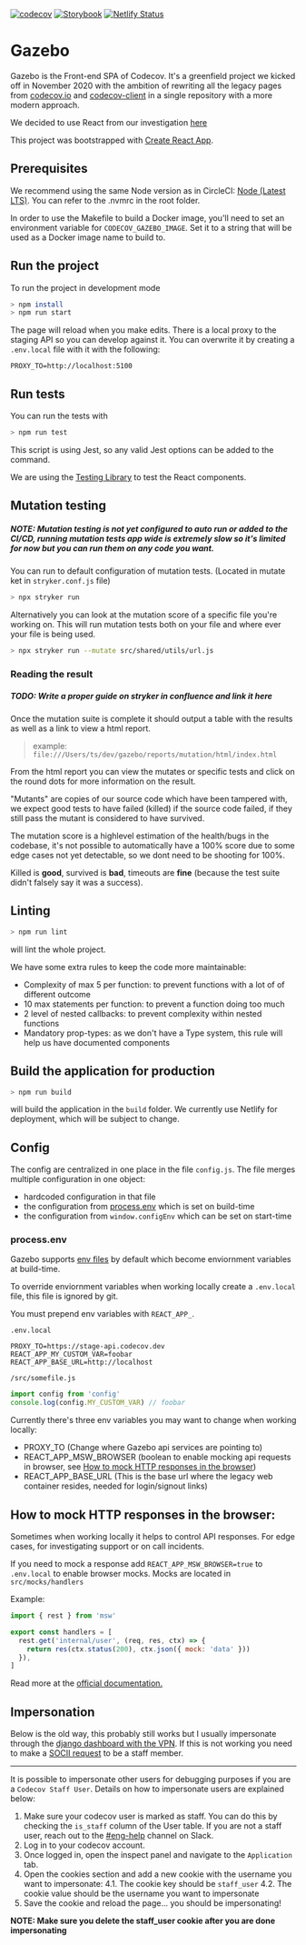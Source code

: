 [![codecov](https://codecov.io/gh/codecov/gazebo/branch/main/graph/badge.svg?token=UAP786D58M)](https://codecov.io/gh/codecov/gazebo)
[![Storybook](https://raw.githubusercontent.com/storybookjs/brand/master/badge/badge-storybook.svg)](https://5fa9228f77839a00217f8a45-bkjyepljyt.chromatic.com/)
[![Netlify Status](https://api.netlify.com/api/v1/badges/128d65e5-70a2-4179-b216-4f16683513da/deploy-status)](https://app.netlify.com/sites/gazebo/deploys)

# Gazebo

Gazebo is the Front-end SPA of Codecov. It's a greenfield project we kicked off in November 2020 with the ambition of rewriting all the legacy pages from [codecov.io](https://github.com/codecov/codecov.io) and [codecov-client](https://github.com/codecov/codecov-client) in a single repository with a more modern approach.

We decided to use React from our investigation [here](https://codecovio.atlassian.net/wiki/spaces/ENG/pages/825393161/React+investigation)

This project was bootstrapped with [Create React App](https://github.com/facebook/create-react-app).

## Prerequisites

We recommend using the same Node version as in CircleCI: [Node (Latest LTS)](https://nodejs.org/en/download/).
You can refer to the .nvmrc in the root folder.

In order to use the Makefile to build a Docker image, you'll need to set an environment variable for `CODECOV_GAZEBO_IMAGE`. Set it to a string that will be used as a Docker image name to build to.

## Run the project

To run the project in development mode

```bash
> npm install
> npm run start
```

The page will reload when you make edits. There is a local proxy to the staging API so you can develop against it. You can overwrite it by creating a `.env.local` file with it with the following:

```
PROXY_TO=http://localhost:5100
```

## Run tests

You can run the tests with

```bash
> npm run test
```

This script is using Jest, so any valid Jest options can be added to the command.

We are using the [Testing Library](https://testing-library.com/docs/react-testing-library/intro) to test the React components.

## Mutation testing

##### NOTE: Mutation testing is not yet configured to auto run or added to the CI/CD, _running mutation tests app wide is extremely slow_ so it's limited for now but you can run them on any code you want.

You can run to default configuration of mutation tests. (Located in mutate ket in `stryker.conf.js` file)

```bash
> npx stryker run
```

Alternatively you can look at the mutation score of a specific file you're working on. This will run mutation tests both on your
file and where ever your file is being used.

```bash
> npx stryker run --mutate src/shared/utils/url.js
```

### Reading the result

##### TODO: Write a proper guide on stryker in confluence and link it here

Once the mutation suite is complete it should output a table with the results as well as a link to view a html report.

> example: `file:///Users/ts/dev/gazebo/reports/mutation/html/index.html`

From the html report you can view the mutates or specific tests and click on the round dots for more information on the result.

"Mutants" are copies of our source code which have been tampered with, we expect good tests to have failed (killed) if the source code
failed, if they still pass the mutant is considered to have survived.

The mutation score is a highlevel estimation of the health/bugs in the codebase, it's not possible to automatically have a 100%
score due to some edge cases not yet detectable, so we dont need to be shooting for 100%.

Killed is **good**, survived is **bad**, timeouts are **fine** (because the test suite didn't falsely say it was a success).

## Linting

```bash
> npm run lint
```

will lint the whole project.

We have some extra rules to keep the code more maintainable:

- Complexity of max 5 per function: to prevent functions with a lot of of different outcome
- 10 max statements per function: to prevent a function doing too much
- 2 level of nested callbacks: to prevent complexity within nested functions
- Mandatory prop-types: as we don't have a Type system, this rule will help us have documented components

## Build the application for production

```bash
> npm run build
```

will build the application in the `build` folder. We currently use Netlify for deployment, which will be subject to change.

## Config

The config are centralized in one place in the file `config.js`. The file merges multiple configuration in one object:

- hardcoded configuration in that file
- the configuration from [process.env](#process.env) which is set on build-time
- the configuration from `window.configEnv` which can be set on start-time

### process.env

Gazebo supports [env files](https://create-react-app.dev/docs/adding-custom-environment-variables) by default which become enviornment variables at build-time.

To override enviornment variables when working locally create a `.env.local` file, this file is ignored by git.

You must prepend env variables with `REACT_APP_`.

`.env.local`

```
PROXY_TO=https://stage-api.codecov.dev
REACT_APP_MY_CUSTOM_VAR=foobar
REACT_APP_BASE_URL=http://localhost
```

`/src/somefile.js`

```js
import config from 'config'
console.log(config.MY_CUSTOM_VAR) // foobar
```

Currently there's three env variables you may want to change when working locally:

- PROXY_TO (Change where Gazebo api services are pointing to)
- REACT_APP_MSW_BROWSER (boolean to enable mocking api requests in browser, see [How to mock HTTP responses in the browser](#How-to-mock-HTTP-responses-in-the-browser))
- REACT_APP_BASE_URL (This is the base url where the legacy web container resides, needed for login/signout links)

## How to mock HTTP responses in the browser:

Sometimes when working locally it helps to control API responses. For edge cases, for investigating support or on call incidents.

If you need to mock a response add `REACT_APP_MSW_BROWSER=true` to `.env.local` to enable browser mocks.
Mocks are located in `src/mocks/handlers`

Example:

```js
import { rest } from 'msw'

export const handlers = [
  rest.get('internal/user', (req, res, ctx) => {
    return res(ctx.status(200), ctx.json({ mock: 'data' }))
  }),
]
```

Read more at the [official documentation.](https://mswjs.io/docs/getting-started/mocks/rest-api)

## Impersonation

Below is the old way, this probably still works but I usually impersonate through the [django dashboard with the VPN](https://api.codecov.io/3Iz61TsiAL/codecov_auth/owner/). If this is not working you need to make a [SOCII request](https://codecovio.atlassian.net/jira/software/projects/SOC/boards/7) to be a staff member.

---

It is possible to impersonate other users for debugging purposes if you are a `Codecov Staff User`. Details on how to impersonate users are explained below:

1. Make sure your codecov user is marked as staff. You can do this by checking the `is_staff` column of the User table. If you are not a staff user, reach out to the [#eng-help](https://codecovteam.slack.com/archives/CDMMWG602)
   channel on Slack.
2. Log in to your codecov account.
3. Once logged in, open the inspect panel and navigate to the `Application` tab.
4. Open the cookies section and add a new cookie with the username you want to impersonate:
   4.1. The cookie key should be `staff_user`
   4.2. The cookie value should be the username you want to impersonate
5. Save the cookie and reload the page... you should be impersonating!

**NOTE: Make sure you delete the staff_user cookie after you are done impersonating**

